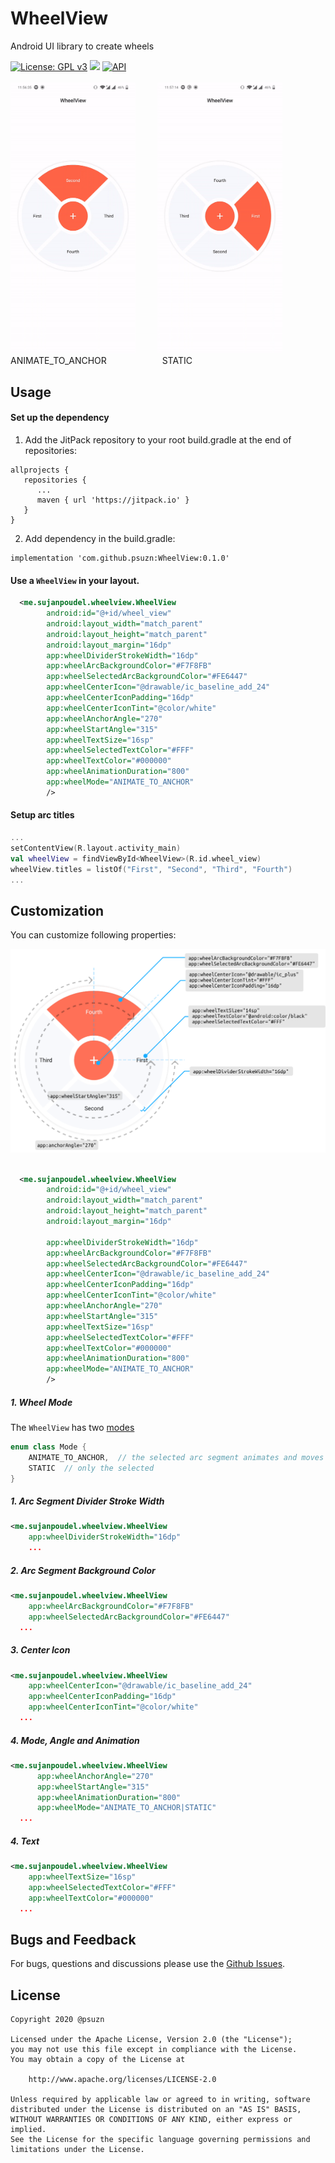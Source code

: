 
# WheelView  
Android UI library to create wheels
  
[![License: GPL v3](https://img.shields.io/badge/License-GPLv3-blue.svg)](https://www.gnu.org/licenses/gpl-3.0) [![](https://jitpack.io/v/psuzn/WheelView.svg)](https://jitpack.io/#psuzn/WheelView)  [![API](https://img.shields.io/badge/API-19%2B-blue.svg?style=flat)](https://source.android.com/setup/start/build-numbers)  
  <br>
<img id="mode" src="./media/demo-animate-anchor-315.gif.gif" width="200" />&ensp;&ensp;&ensp;&ensp;&ensp;<img src="./media/demo-static.gif.gif" width="200" />  
ANIMATE_TO_ANCHOR   &ensp;&ensp;&ensp;&ensp;&ensp;&ensp;&ensp;&ensp;&ensp;&ensp; &ensp;  STATIC
## Usage  
#### Set up the dependency  
1. Add the JitPack repository to your root build.gradle at the end of repositories:  
```  
allprojects {  
   repositories {  
      ...  
      maven { url 'https://jitpack.io' }  
   }  
}  
```  
2. Add  dependency in the build.gradle:  
```  
implementation 'com.github.psuzn:WheelView:0.1.0'  
```  
  
#### Use a `WheelView`  in your layout.  
```xml  
  <me.sujanpoudel.wheelview.WheelView
        android:id="@+id/wheel_view"
        android:layout_width="match_parent"
        android:layout_height="match_parent"
        android:layout_margin="16dp"
        app:wheelDividerStrokeWidth="16dp"
        app:wheelArcBackgroundColor="#F7F8FB"
        app:wheelSelectedArcBackgroundColor="#FE6447"
        app:wheelCenterIcon="@drawable/ic_baseline_add_24"
        app:wheelCenterIconPadding="16dp"
        app:wheelCenterIconTint="@color/white"
        app:wheelAnchorAngle="270"
        app:wheelStartAngle="315"
        app:wheelTextSize="16sp"
        app:wheelSelectedTextColor="#FFF"
        app:wheelTextColor="#000000"
        app:wheelAnimationDuration="800"
        app:wheelMode="ANIMATE_TO_ANCHOR"
        />
```  
  
#### Setup arc titles
```kotlin
...
setContentView(R.layout.activity_main)  
val wheelView = findViewById<WheelView>(R.id.wheel_view)  
wheelView.titles = listOf("First", "Second", "Third", "Fourth")
...
```  
## Customization
You can customize following properties:

<img src="./media/info.svg" width="1000" />
<br />
<br />

```xml
  <me.sujanpoudel.wheelview.WheelView
        android:id="@+id/wheel_view"
        android:layout_width="match_parent"
        android:layout_height="match_parent"
        android:layout_margin="16dp"

        app:wheelDividerStrokeWidth="16dp"
        app:wheelArcBackgroundColor="#F7F8FB"
        app:wheelSelectedArcBackgroundColor="#FE6447"
        app:wheelCenterIcon="@drawable/ic_baseline_add_24"
        app:wheelCenterIconPadding="16dp"
        app:wheelCenterIconTint="@color/white"
        app:wheelAnchorAngle="270"
        app:wheelStartAngle="315"
        app:wheelTextSize="16sp"
        app:wheelSelectedTextColor="#FFF"
        app:wheelTextColor="#000000"
        app:wheelAnimationDuration="800"
        app:wheelMode="ANIMATE_TO_ANCHOR"
        />
```
##### 1.  Wheel Mode

The `WheelView` has  two [modes](#mode)
  ```kotlin
  enum class Mode {  
	  ANIMATE_TO_ANCHOR,  // the selected arc segment animates and moves to anchor angle like  
	  STATIC  // only the selected 
}
  
  ```
##### 1.  Arc Segment Divider Stroke Width 
```xml
<me.sujanpoudel.wheelview.WheelView
    app:wheelDividerStrokeWidth="16dp"
    ...
   ```
##### 2.  Arc Segment Background Color
```xml
<me.sujanpoudel.wheelview.WheelView
    app:wheelArcBackgroundColor="#F7F8FB"
    app:wheelSelectedArcBackgroundColor="#FE6447"
  ...
   ```
##### 3. Center Icon  
```xml
<me.sujanpoudel.wheelview.WheelView
    app:wheelCenterIcon="@drawable/ic_baseline_add_24"
    app:wheelCenterIconPadding="16dp"
    app:wheelCenterIconTint="@color/white"
  ...
   ```

##### 4. Mode, Angle and Animation 
```xml
<me.sujanpoudel.wheelview.WheelView
      app:wheelAnchorAngle="270"
      app:wheelStartAngle="315"
      app:wheelAnimationDuration="800"
      app:wheelMode="ANIMATE_TO_ANCHOR|STATIC"
  ...
   ```
##### 4. Text 
```xml
<me.sujanpoudel.wheelview.WheelView
    app:wheelTextSize="16sp"
    app:wheelSelectedTextColor="#FFF"
    app:wheelTextColor="#000000"
  ...
   ```

## Bugs and Feedback  
For bugs, questions and discussions please use the [Github Issues](https://github.com/psuzn/WheelView/issues/new).  
  
## License  
```  
Copyright 2020 @psuzn

Licensed under the Apache License, Version 2.0 (the "License");
you may not use this file except in compliance with the License.
You may obtain a copy of the License at

    http://www.apache.org/licenses/LICENSE-2.0

Unless required by applicable law or agreed to in writing, software
distributed under the License is distributed on an "AS IS" BASIS,
WITHOUT WARRANTIES OR CONDITIONS OF ANY KIND, either express or implied.
See the License for the specific language governing permissions and
limitations under the License.
```